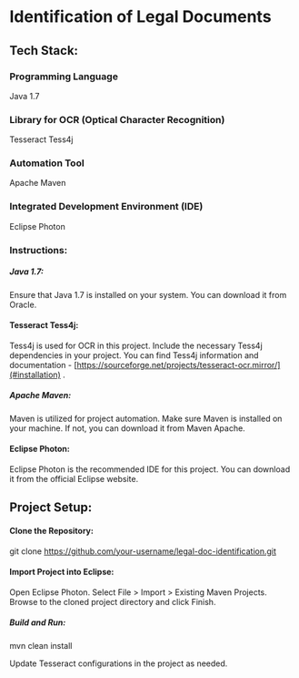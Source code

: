 # Identification of Legal Documents

## Tech Stack:

### Programming Language
Java 1.7

### Library for OCR (Optical Character Recognition)
Tesseract Tess4j

### Automation Tool
Apache Maven

### Integrated Development Environment (IDE)
Eclipse Photon

### Instructions:


##### Java 1.7:

Ensure that Java 1.7 is installed on your system. You can download it from Oracle.

#### Tesseract Tess4j:

Tess4j is used for OCR in this project. Include the necessary Tess4j dependencies in your project. You can find Tess4j information and documentation - [https://sourceforge.net/projects/tesseract-ocr.mirror/](#installation)
.

##### Apache Maven:

Maven is utilized for project automation. Make sure Maven is installed on your machine. If not, you can download it from Maven Apache.

#### Eclipse Photon:

Eclipse Photon is the recommended IDE for this project. You can download it from the official Eclipse website.


## Project Setup:

#### Clone the Repository:

git clone https://github.com/your-username/legal-doc-identification.git

#### Import Project into Eclipse:

Open Eclipse Photon.
Select File > Import > Existing Maven Projects.
Browse to the cloned project directory and click Finish.

##### Build and Run:

mvn clean install

Update Tesseract configurations in the project as needed.
